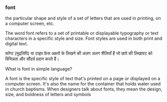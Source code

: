 ### font
the particular shape and style of a set of letters that are used in printing, on a computer screen, etc.

The word font refers to a set of printable or displayable typography or text characters in a specific style and size. Font styles are used in both print and digital text.

फॉण्ट (मुद्रलिपि) या टाइप फ़ेस अक्षरों के लिखने की अलग अलग शैलियाँ हैं जो छापे की लिखावट को विभिन्नता और सौंदर्य प्रदान करते हैं।

What is font in simple language?

A font is the specific style of text that's printed on a page or displayed on a computer screen. It's also the name for the container that holds water used in church baptisms. When designers talk about fonts, they mean the design, size, and boldness of letters and symbols
